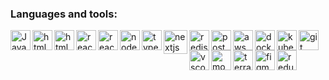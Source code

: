 ### Languages and tools:

<img align="left" alt="JavaScript" width="32px" src="https://github.com/Eduardosbk/images/blob/main/javascript.svg" style="max-width:100%;">

<img align="left" alt="html" width="32px" src="https://github.com/Eduardosbk/images/blob/main/html5.svg" style="max-width:100%;">

<img align="left" alt="html" width="32px" src="https://github.com/Eduardosbk/images/blob/main/css3.svg" style="max-width:100%;">

<img align="left" alt="react" width="32px" src="https://github.com/Eduardosbk/images/blob/main/reactjs.svg" style="max-width:100%;">

<img align="left" alt="reactnative" width="32px" src="https://github.com/Eduardosbk/images/blob/main/react-native.svg" style="max-width:100%;">

<img align="left" alt="node" width="32px" src="https://github.com/Eduardosbk/images/blob/main/node.svg" style="max-width:100%;">

<img align="left" alt="typescript" width="32px" src="https://github.com/Eduardosbk/images/blob/main/typescript.svg" style="max-width:100%;">

<img align="left" alt="nextjs" height="38px" src="https://github.com/Eduardosbk/images/blob/main/nextjs.svg" style="max-width:100%;">

<img align="left" alt="redis" width="32px" src="https://github.com/Eduardosbk/images/blob/main/redis.svg" style="max-width:100%;">

<img align="left" alt="postgres" width="32px" src="https://github.com/Eduardosbk/images/blob/main/postgresql.svg" style="max-width:100%;">

<img align="left" alt="aws" width="32px" src="https://github.com/Eduardosbk/images/blob/main/aws.svg" style="max-width:100%;">

<img align="left" alt="docker" height="32px" src="https://github.com/Eduardosbk/images/blob/main/docker.svg" style="max-width:100%;">

<img align="left" alt="kubernetes" width="32px" src="https://github.com/Eduardosbk/images/blob/main/kubernetes.svg" style="max-width:100%;">

<img align="left" alt="git" width="32px" src="https://github.com/Eduardosbk/images/blob/main/git.svg" style="max-width:100%;">

<img align="left" alt="vscode" width="32px" src="https://github.com/Eduardosbk/images/blob/main/vscode.svg" style="max-width:100%;">

<img align="left" alt="mongodb" width="32px" src="https://github.com/Eduardosbk/images/blob/main/mongodb.svg" style="max-width:100%;">

<img align="left" alt="terraform" width="32px" src="https://github.com/Eduardosbk/images/blob/main/terraform.svg" style="max-width:100%;">

<img align="left" alt="figma" height="32px" src="https://github.com/Eduardosbk/images/blob/main/figma.svg" style="max-width:100%;">

<img align="left" alt="redux" width="32px" src="https://github.com/Eduardosbk/images/blob/main/redux.svg" style="max-width:100%;">





<!--
**Eduardosbk/Eduardosbk** is a ✨ _special_ ✨ repository because its `README.md` (this file) appears on your GitHub profile.

Here are some ideas to get you started:
- 🔭 I’m currently working on ...
- 🌱 I’m currently learning ...
- 👯 I’m looking to collaborate on ...
- 🤔 I’m looking for help with ...
- 💬 Ask me about ...
- 📫 How to reach me: ...
- 😄 Pronouns: ...
- ⚡ Fun fact: ...
-->
